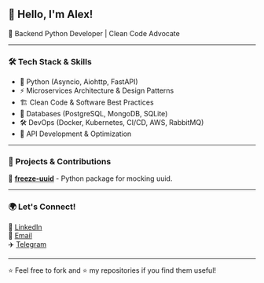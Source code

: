 ## 👋 Hello, I'm Alex!

🚀 Backend Python Developer | Clean Code Advocate

---

### 🛠️ Tech Stack & Skills

- 🐍 Python (Asyncio, Aiohttp, FastAPI)
- ⚡ Microservices Architecture & Design Patterns
- 🏗️ Clean Code & Software Best Practices
- 💾 Databases (PostgreSQL, MongoDB, SQLite)
- 🛠️ DevOps (Docker, Kubernetes, CI/CD, AWS, RabbitMQ)
- 📡 API Development & Optimization

---

### 📌 Projects & Contributions

🔹 **[freeze-uuid](https://github.com/alaex777/freeze-uuid)** - Python package for mocking uuid.

---

### 🌍 Let's Connect!

💼 [LinkedIn](https://www.linkedin.com/in/alexander-balashov-922098216/)  
📧 [Email](mailto:alexbalashov02@gmail.com)  
✈️ [Telegram](https://t.me/AleksanderBalashov)  

---

⭐️ Feel free to fork and ⭐️ my repositories if you find them useful!
